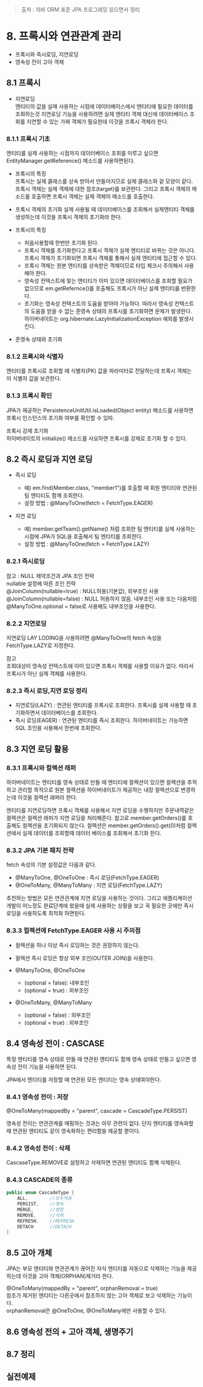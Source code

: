 > 출처 : 자바 ORM 표준 JPA 프로그래밍 읽으면서 정리  

# 8. 프록시와 연관관계 관리
- 프록시와 즉시로딩, 지연로딩
- 영속성 전이 고아 객체

## 8.1 프록시
- 지연로딩   
엔티티의 값을 실제 사용하는 시점에 데이터베이스에서 엔티티에 필요한 데이터를 조회하는것
지연로딩 기능을 사용하려면 실제 엔티티 객체 대신에 데이터베이스 조회를 지연할 수 있는 가짜 객체가 필요한데 이것을 프록시 객체라 한다.
  
### 8.1.1 프록시 기초
엔티티를 실제 사용하는 시점까지 데이터베이스 조회를 미루고 싶으면 EntityManager.getReference() 메소드를 사용하면된다.

- 프록시의 특징  
프록시는 실제 클래스를 상속 받아서 만들어지므로 실제 클래스와 겉 모양이 같다. 
프록시 객체는 실제 객체에 대한 참조(target)를 보관한다. 그리고 프록시 객체의 메소드를 호출하면 프록시 객체는 실제 객체의 메소드를 호출한다.
  
- 프록시 객체의 초기화
실제 사용될 때 데이터베이스를 조회해서 실제엔티티 객체를 생성하는데 이것을 프록시 객체의 초기화라 한다.
  
- 프록시의 특징
    * 처음사용할때 한번만 초기화 된다.
    * 프록시 객체를 초기화한다고 프록시 객체가 실제 엔티티로 바뀌는 것은 아니다. 프록시 객체가 초기화되면 프록시 객체를 통해서 
    실제 엔티티에 접근할 수 있다.
    * 프록시 객체는 원본 엔티티를 상속받은 객체이므로 타입 체크시 주의해서 사용해야 한다.
    * 영속성 컨텍스트에 찾는 엔티티가 이미 있으면 데이터베이스를 조회할 필요가 없으므로 em.getRefernce()를 호출해도 프록시가 아닌
    실제 엔티티를 반환한다.
    * 초기화는 영속성 컨텍스트의 도움을 받아야 가능하다. 따라서 영속성 컨텍스트의 도움을 받을 수 없는 준영속 상태의 프록시를 초기화하면
    문제가 발생한다. 하이버네이트는 org.hibernate.LazyInitializationException 예외를 발생시킨다.
      
- 준영속 상태와 초기화

### 8.1.2 프록시와 식별자
엔티티를 프록시로 조회할 때 식별자(PK) 값을 파라미터로 전달하는데 프록시 객체는 이 식별자 값을 보관한다.

### 8.1.3 프록시 확인
JPA가 제공하는 PersistenceUnitUtil.isLoaded(Object entity) 메소드를 사용하면 프록시 인스턴스의 초기화 여부를 확인할 수 있따.
 
프록시 강제 초기화  
하이버네이트의 initialize() 메소드를 사요하면 프록시를 강제로 초기화 할 수 있다.

## 8.2 즉시 로딩과 지연 로딩
- 즉시 로딩
    * 예) em.find(Member.class, "member1")를 호출할 때 회원 엔티티와 연관된 팀 엔티티도 함께 조회한다.
    * 설정 방법 : @ManyToOne(fetch = FetchType.EAGER)
    
- 지연 로딩
    * 예) member.getTeam().getName() 처럼 조회한 팀 엔티티를 실제 사용하는 시점에 JPA가 SQL을 호출해서 팀 엔티티를 조회한다.
    * 설정 방법 : @ManyToOne(fetch = FetchType.LAZY)
    
### 8.2.1 즉시로딩
참고 : NULL 제약조건과 JPA 조인 전략  
nullable 설정에 따른 조인 전략  
@JoinColumn(nullable=true) : NULL허용(기본값), 외부조인 사용
@JoinColumn(nullable=false) : NULL 허용하지 않음. 내부조인 사용
또는 다음처럼 @ManyToOne.optional = false로 사용해도 내부조인을 사용한다.

### 8.2.2 지연로딩
지연로딩 LAY LODING을 사용하려면 @ManyToOne의 fetch 속성을 FetchType.LAZY로 지정한다.

참고  
조회대상이 영속성 컨텍스트에 이미 있으면 프록시 객체를 사용할 이유가 없다. 따라서 프록시가 아닌 실제 객체를 사용한다.

### 8.2.3 즉시 로딩,지연 로딩 정리
- 지연로딩(LAZY) : 연관된 엔티티를 프록시로 조회한다. 프록시를 실제 사용할 때 초기화하면서 데이터베이스를 조회한다.
- 즉시 로딩(EAGER) : 연관된 엔티티를 즉시 조회한다. 하이버네이트는 가능하면 SQL 조인을 사용해서 한번에 조회한다.

## 8.3 지연 로딩 활용
### 8.3.1 프록시와 컬랙션 래퍼
하이버네이트는 엔티티를 영속 상태로 만들 때 엔티티에 컬렉션이 있으면 컬렉션을 추적하고 관리할 목적으로 원본 컬렉션을 하이버네이트가
제공하는 내장 컬렉션으로 변경하는데 이것을 컬렉션 래퍼라 한다.

엔티티를 지연로딩하면 프록시 객체를 사용해서 지연 로딩을 수행하지만 주문내역같은 컬렉션은 컬렉션 래퍼가 지연 로딩을 처리해준다.
참고로 member.getOrders()를 호출해도 컬렉션을 초기화되지 않는다. 컬렉션은 member.getOrders().get(0)처럼 컬렉션에서 실제 데이터를 조회할때
데이터 베이스를 조회해서 초기화 한다.

### 8.3.2 JPA 기본 패치 전략
fetch 속성의 기본 설정값은 다음과 같다.
- @ManyToOne, @OneToOne : 즉시 로딩(FetchType.EAGER)
- @OneToMany, @ManyToMany : 지연 로딩(FetchType.LAZY)

추천하는 방법은 모든 연관관계에 지연 로딩을 사용하는 것이다. 그리고 애플리케이션 개발이 어느정도 완료단계에 왔을때
실제 사용하는 상황을 보고 꼭 필요한 곳에만 즉시 로딩을 사용하도록 최적화 하면된다.

### 8.3.3 컬렉션에 FetchType.EAGER 사용 시 주의점
- 컬렉션을 하나 이상 즉시 로딩하는 것은 권장하지 않는다.
- 컬렉션 즉시 로딩은 항상 외부 조인(OUTER JOIN)을 사용한다.

- @ManyToOne, @OneToOne
  * (optional = false): 내부조인
  * (optional = true) : 외부조인
    
- @OneToMany, @ManyToMany
  * (optional = false) : 외부조인
  * (optional = true) : 외부조인
    
## 8.4 영속성 전이 : CASCASE
특정 엔티티를 영속 상태로 만들 때 연관된 엔티티도 함께 영속 상태로 만들고 싶으면 영속성 전이 기능을 사용하면 된다.

JPA에서 엔티티를 저장할 때 연관된 모든 엔티티는 영속 상태여야한다. 

### 8.4.1 영속성 전이 : 저장
@OneToMany(mappedBy = "parent", cascade = CascadeType.PERSIST)

영속성 전이는 연관관계를 매핑하는 것과는 아무 관련이 없다. 단지 엔티티를 영속화할 때 연관된 엔티티도 같이 영속화하는 편리함을 제공할 뿐이다.

### 8.4.2 영속성 전이 : 삭제
CascaseType.REMOVE로 설정하고 삭제하면 연관된 엔티티도 함꼐 삭제된다.

### 8.4.3 CASCADE의 종류
```java
public enum CascadeType {
    ALL,        //모두적용
    PERSIST,    //영속
    MERGE,      //병합
    REMOVE,     //삭제
    REFRESH,    //REFRESH
    DETACH      //DETACH
}
```

## 8.5 고아 개체
JPA는 부모 엔티티와 연관관계가 끊어진 자식 엔티티를 자동으로 삭제하는 기능을 제공하는데 이것을 고아 객체(ORPHAN)제거라 한다.

@OneToMany(mappedBy = "parent", orphanRemoval = true)  
참조가 제거된 엔티티는 다른곳에서 참조하지 않는 고아 객체로 보고 삭제하는 기능이다.  
orphanRemoval은 @OneToOne, @OneToMany에만 사용할 수 있다.

## 8.6 영속성 전의 + 고아 객체, 생명주기
## 8.7 정리

## 실전예제






